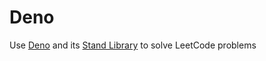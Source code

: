 # Deno
Use [Deno](https://deno.land/manual/introduction) and its [Stand Library](https://deno.land/std) to solve LeetCode problems